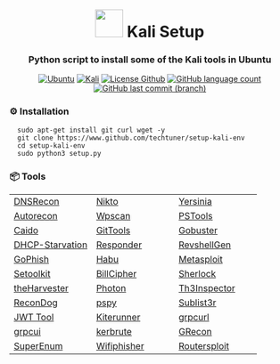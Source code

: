 <h1 align="center"><img src="https://external-content.duckduckgo.com/iu/?u=https%3A%2F%2Fimg.icons8.com%2Fcolor%2F452%2Fkali-linux.png&f=1&nofb=1&ipt=0ec30931450441b406c3dc7772f699af69a4747d76cffd430252adb20f474fad&ipo=images" height="50px" width="50px"> Kali Setup</h1>

<h3 align="center">Python script to install some of the Kali tools in Ubuntu</h3>

<p align="center">
	<a href="#"><img alt="Ubuntu" src="https://img.shields.io/static/v1?label=os&message=Ubuntu&color=orange&logoColor=orange&style=for-the-badge&logo=ubuntu"></a>
	<a href="#"><img alt="Kali" src="https://img.shields.io/static/v1?label=os&message=Kali&color=blue&logoColor=white&style=for-the-badge&logo=kalilinux"></a>
	<a href="./LICENSE"><img alt="License Github" src="https://img.shields.io/github/license/techtuner/setup-kali-env?style=for-the-badge&logo=GitBook"></a>
	<a href="#"><img alt="GitHub language count" src="https://img.shields.io/github/languages/count/techtuner/setup-kali-env?style=for-the-badge"></a>
	<a href="#"><img alt="GitHub last commit (branch)" src="https://img.shields.io/github/last-commit/techtuner/setup-kali-env/main?style=for-the-badge&logo=GitHub"></a>
</p>

### ⚙️ Installation

```shell
  sudo apt-get install git curl wget -y
  git clone https://www.github.com/techtuner/setup-kali-env
  cd setup-kali-env
  sudo python3 setup.py
```

### 📦 Tools
<table style="width:100%">
<tr>
<td style="width:33.33%"><a href="https://github.com/darkoperator/dnsrecon">DNSRecon</a></td>
<td style="width:33.33%"><a href="https://github.com/sullo/nikto">Nikto</a></td>
<td style="width:33.33%"><a href="https://github.com/tomac/yersinia">Yersinia</a></td>
</tr>
<tr style="width:50%">
<td style="width:33.33%"><a href="https://github.com/Tib3rius/AutoRecon">Autorecon</a></td>
<td style="width:33.33%"><a href="https://github.com/wpscanteam/wpscan">Wpscan</a></td>
<td style="width:33.33%"><a href="https://learn.microsoft.com/en-us/sysinternals/downloads/pstools">PSTools</a></td>
</tr>
<tr>
<td style="width:33.33%"><a href="https://caido.io/">Caido</a></td>
<td style="width:33.33%"><a href="https://github.com/internetwache/GitTools">GitTools</a></td>
<td style="width:33.33%"><a href="https://github.com/OJ/gobuster">Gobuster</a></td>
</tr>
<tr>
<td style="width:33.33%"><a href="https://github.com/yoelbassin/DHCP-starvation.git">DHCP-Starvation</a></td>
<td style="width:33.33%"><a href="https://github.com/lgandx/Responder.git">Responder</a></td>
<td style="width:33.33%"><a href="https://github.com/cwinfosec/revshellgen.git">RevshellGen</a></td>
</tr>
<tr>
<td style="width:33.33%"><a href="https://github.com/gophish/gophish">GoPhish</a></td>
<td style="width:33.33%"><a href="https://github.com/fportantier/habu">Habu</a></td>
<td style="width:33.33%"><a href="https://www.metasploit.com">Metasploit</a></td>
</tr>
<tr>
<td style="width:33.33%"><a href="https://github.com/trustedsec/social-engineer-toolkit">Setoolkit</a></td>
<td style="width:33.33%"><a href="https://github.com/bahatiphill/BillCipher">BillCipher</a></td>
<td style="width:33.33%"><a href="https://github.com/sherlock-project/sherlock">Sherlock</a></td>
</tr>
<tr>
<td style="width:33.33%"><a href="https://github.com/laramies/theHarvester">theHarvester</a></td>
<td style="width:33.33%"><a href="https://github.com/s0md3v/Photon">Photon</a></td>
<td style="width:33.33%"><a href="https://github.com/Moham3dRiahi/Th3inspector">Th3Inspector</a></td>
</tr>
<tr>
<td style="width:33.33%"><a href="https://github.com/s0md3v/ReconDog">ReconDog</a></td>
<td style="width:33.33%"><a href="https://github.com/DominicBreuker/pspy">pspy</a></td>
<td style="width:33.33%"><a href="https://github.com/aboul3la/Sublist3r">Sublist3r</a></td>
</tr>
<tr>
<td style="width:33.33%"><a href="https://github.com/ticarpi/jwt_tool">JWT Tool</a></td>
<td style="width:33.33%"><a href="https://github.com/assetnote/kiterunner">Kiterunner</a></td>
<td style="width:33.33%"><a href="https://github.com/fullstorydev/grpcurl/">grpcurl</a></td>
</tr>
<tr>
<td style="width:33.33%"><a href="https://github.com/fullstorydev/grpcui/">grpcui</a></td>
<td style="width:33.33%"><a href="https://github.com/ropnop/kerbrute">kerbrute</a></td>
<td style="width:33.33%"><a href="https://github.com/TebbaaX/GRecon">GRecon</a></td>
</tr>
<tr>
<td style="width:33.33%"><a href="https://github.com/p4pentest/SuperEnum">SuperEnum</a></td>
<td style="width:33.33%"><a href="https://github.com/wifiphisher/wifiphisher">Wifiphisher</a></td>
<td style="width:33.33%"><a href="https://github.com/threat9/routersploit">Routersploit</a></td>
</tr>
</table>
